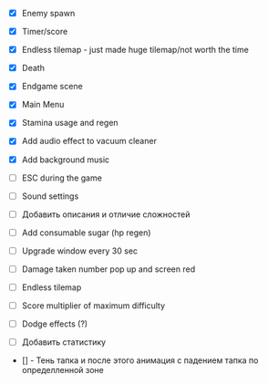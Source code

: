 - [x] Enemy spawn
- [x] Timer/score
- [x] Endless tilemap - just made huge tilemap/not worth the time
- [X] Death
- [x] Endgame scene
- [x] Main Menu
- [x] Stamina usage and regen
- [x] Add audio effect to vacuum cleaner
- [x] Add background music

- [ ] ESC during the game
- [ ] Sound settings
- [ ] Добавить описания и отличие сложностей
- [ ] Add consumable sugar (hp regen)
- [ ] Upgrade window every 30 sec
- [ ] Damage taken number pop up and screen red
- [ ] Endless tilemap
- [ ] Score multiplier of maximum difficulty
- [ ] Dodge effects (?)
- [ ] Добавить статистику  <!-- https://docs.gameanalytics.com/integrations/sdk/godot/#initialization -->
<!-- - [ ] Leaderboard -->
- [] - Тень тапка и после этого анимация с падением тапка по определленной зоне